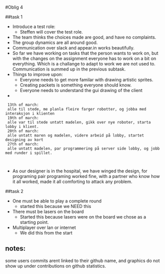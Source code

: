 #Oblig 4

##task 1

* Introduce a test role:
    * Steffen will cover the test role.
* The team thinks the choices made are good, and have no complaints.
* The group dynamics are all around good.
* Communication over slack and appear.in works beautifully.
* So far we have working on tasks that the person wants to work on, but with the changes on the assignment everyone has to work on a bit on everything.
Which is a challange to adapt to work we are not used to. Communication is summed up in the previous subtask.
* Things to improve upon: 
    * Everyone needs to get more familar with drawing artistic sprites.
    * Creating packets is something everyone should know.
    * Everyone needs to understand the gui drawing of the client
* 
```$xslt
 13th of march:
 alle til stede, me planla fleire farger robotter, og jobba med interaksjon i klienten
 19th of march:
 alle var til stede untatt madelen, gikk over nye roboter, starta lobby i klient.
 20th of march:
 alle untatt maren og madelen, videre arbeid på lobby, startet designing av kort
 27th of march:
 alle untatt madelen, par programmering på server side lobby, og jobb med runder i spillet.
 
 
```
* As our designer is in the hospital, we have winged the design, for programing pair programing worked fine, with a partner who know how it all worked, made it all comforting to attack any problem.


##task 2
* One must be able to play a complete round
    * started this because we NEED this
* There must be lasers on the board
    * Started this because lasers were on the board we chose as a starting point.
* Multiplayer over lan or internet
    * We did this from the start
    
## notes:
some users commits arent linked to their github name, and graphics do not show up under contributions on github statistics.
